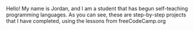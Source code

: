 <!DOCTYPE html>
<html lang="en">
  <head>
    <title>README.md</title>
    <meta charset="UTF-8">
    <body>
      <p>Hello! 
        My name is Jordan, and I am a student that has begun self-teaching programming languages.
        As you can see, these are step-by-step projects that I have completed, using the lessons from freeCodeCamp.org
      </p>
    </body>
  </head>
<html>

